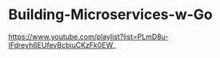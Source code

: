 # Building-Microservices-w-Go

https://www.youtube.com/playlist?list=PLmD8u-IFdreyh6EUfevBcbiuCKzFk0EW_
